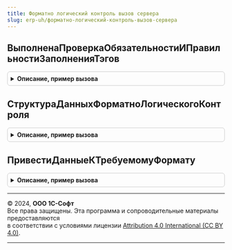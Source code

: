 ```yaml
---
title: Форматно логический контроль вызов сервера
slug: erp-uh/форматно-логический-контроль-вызов-сервера
---
```



## ВыполненаПроверкаОбязательностиИПравильностиЗаполненияТэгов
<details style="margin: 1em 0; padding: 0.5em; border: 1px solid #ccc; border-radius: 6px;">

<summary style="font-weight: bold; cursor: pointer;">Описание, пример вызова</summary>

```bsl

// Устарела: следует использовать ФорматноЛогическийКонтроль.ВыполненаПроверкаОбязательностиИПравильностиЗаполненияТэгов.
// Выполняет проверку обязательности заполняет тэгов
//
// Параметры:
//  Параметры - Структура - Структура анализируемых параметров.
//  ИдентификаторУстройства - СправочникСсылка.ПодключаемоеОборудование - Устройство, фискализирующее чек
//  ОписаниеОшибки - Строка - описание ошибки для возврата в случае нахождения ошибки
//
// Возвращаемое значение:
//  Булево - Истина когда обязательные данные консистентны
Функция ВыполненаПроверкаОбязательностиИПравильностиЗаполненияТэгов(Параметры, ИдентификаторУстройства, ОписаниеОшибки) Экспорт
```

Пример вызова
```bsl
Результат = ФорматноЛогическийКонтрольВызовСервера.ВыполненаПроверкаОбязательностиИПравильностиЗаполненияТэгов(Параметры, ИдентификаторУстройства, ОписаниеОшибки) 
```
</details>

## СтруктураДанныхФорматноЛогическогоКонтроля
<details style="margin: 1em 0; padding: 0.5em; border: 1px solid #ccc; border-radius: 6px;">

<summary style="font-weight: bold; cursor: pointer;">Описание, пример вызова</summary>

```bsl

// Устарела: следует использовать ФорматноЛогическийКонтроль.СтруктураДанныхФорматноЛогическогоКонтроля.
// Структура данных форматно-логического контроля
//
// Параметры:
//  ПодключаемоеОборудование - СправочникСсылка.ПодключаемоеОборудование - Устройство, фискализирующее чек
//
// Возвращаемое значение:
//  Структура - Структура данных форматно логического контроля:
//   * СпособФорматноЛогическогоКонтроля - Неопределено -
//   * ДопустимоеРасхождениеФорматноЛогическогоКонтроля - Число -
//   * ФорматФД - Строка -
//   * ФорматФД - Строка, Произвольный -
//
Функция СтруктураДанныхФорматноЛогическогоКонтроля(ПодключаемоеОборудование) Экспорт
```

Пример вызова
```bsl
Результат = ФорматноЛогическийКонтрольВызовСервера.СтруктураДанныхФорматноЛогическогоКонтроля(ПодключаемоеОборудование) 
```
</details>

## ПривестиДанныеКТребуемомуФормату
<details style="margin: 1em 0; padding: 0.5em; border: 1px solid #ccc; border-radius: 6px;">

<summary style="font-weight: bold; cursor: pointer;">Описание, пример вызова</summary>

```bsl

// Устарела: следует использовать ФорматноЛогическийКонтроль.ПривестиДанныеКТребуемомуФормату.
// Процедура приводит к формату согласованному с ФНС.
// Для старта преобразования данных нужно.
//
//  Параметры:
//    ОсновныеПараметры - см. ОборудованиеЧекопечатающиеУстройстваКлиентСервер.ПараметрыОперацииФискализацииЧека
//    Отказ - Булево
//    ОписаниеОшибки - Строка
//    ИсправленыОсновныеПараметры - Булево
//
Процедура ПривестиДанныеКТребуемомуФормату(ОсновныеПараметры, Отказ, ОписаниеОшибки, ИсправленыОсновныеПараметры) Экспорт
```

Пример вызова
```bsl
ФорматноЛогическийКонтрольВызовСервера.ПривестиДанныеКТребуемомуФормату(ОсновныеПараметры, Отказ, ОписаниеОшибки, ИсправленыОсновныеПараметры) 
```
</details>

---

© 2024, **ООО 1С-Софт**  
Все права защищены. Эта программа и сопроводительные материалы предоставляются  
в соответствии с условиями лицензии [Attribution 4.0 International (CC BY 4.0)](https://creativecommons.org/licenses/by/4.0/legalcode).

---
